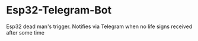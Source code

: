 # Esp32-Telegram-Bot
Esp32 dead man's trigger. Notifies via Telegram when no life signs received after some time
